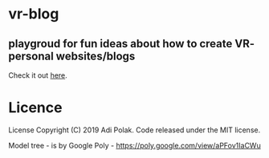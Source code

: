 # vr-blog

## playgroud for fun ideas about how to create VR- personal websites/blogs


Check it out [here](https://adipola.github.io/vr-blog/).

# Licence

License
Copyright (C) 2019 Adi Polak. Code released under the MIT license.

Model tree - is by Google Poly - https://poly.google.com/view/aPFov1IaCWu
